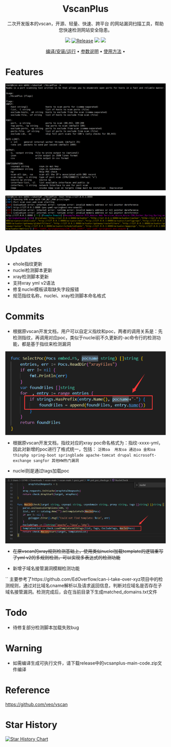 <h1 align="center">
  <b>VscanPlus</b>
  <br>
</h1>
<p align="center">二次开发版本的vscan，开源、轻量、快速、跨平台 的网站漏洞扫描工具，帮助您快速检测网站安全隐患。</p>

<p align="center">
<a href="https://github.com/youki992/VscanPlus/issues"><img src="https://img.shields.io/badge/contributions-welcome-brightgreen.svg?style=flat"></a>
<a href="https://github.com/youki992/VscanPlus"><img alt="Release" src="https://img.shields.io/badge/LICENSE-BSD-important"></a>
<a href="https://github.com/youki992/VscanPlus/releases"><img src="https://img.shields.io/github/release/youki992/VscanPlus"></a>
<a href="https://github.com/youki992/VscanPlus/releases"><img src="https://img.shields.io/github/downloads/youki992/VscanPlus/total?color=blueviolet"></a>
</p>

<p align="center">
  <a href="/static/Installation.md">编译/安装/运行</a> •
  <a href="/static/usage.md">参数说明</a> •
  <a href="/static/running.md">使用方法</a> •
</p>

# Features

![image](./static/help.png)

![image](./static/exp.png)

# Updates

- ehole指纹更新
- nuclei检测脚本更新
- xray检测脚本更新
- 支持xray yml v2语法
- 修复nuclei模板读取缺失字段报错
- 规范指纹名称，nuclei、xray检测脚本命名格式

# Commits

- 根据原vscan开发文档，用户可以自定义指纹和poc，两者的调用关系是：先检测指纹，再调用对应poc，类似于nuclei前不久更新的-ac命令行的检测功能，都是基于指纹来检测漏洞

<div style="text-align: center;">
    <img src="static/fingerprint.png" alt="vscan" style="width: 850; display: block; margin: 0 auto;">
</div>

- 根据原vscan开发文档，指纹对应的xray poc命名格式为：指纹-xxxx-yml，因此对新增的poc进行了格式统一，包括：
``
泛微oa 
用友oa
通达oa
金和oa
thinphp
spring-boot
springblade
apache-tomcat
drupal
microsoft-exchange
sangfor
其他HW热门漏洞
``

- nuclei则是通过tags加载poc

<div style="text-align: center;">
    <img src="static/nuclei.png" alt="vscan" style="width: 850; display: block; margin: 0 auto;">
</div>

- ~~在原vscan的xray规则检测基础上，使用类似nuclei加载template的逻辑重写了yml v2的多规则检测，可以实现多表达式的检测功能~~

- 新增子域名接管漏洞模糊检测功能

``
  主要参考了https://github.com/EdOverflow/can-i-take-over-xyz项目中的检测规则，通过对比域名cname解析以及请求返回信息，判断对应域名是否存在子域名接管漏洞。检测完成后，会在当前目录下生成matched_domains.txt文件

# Todo

- 待修复部分检测脚本加载失败bug

# Warning

- 如需编译生成可执行文件，请下载release中的vcsanplus-main-code.zip文件编译

# Reference

https://github.com/veo/vscan

# Star History

[![Star History Chart](https://api.star-history.com/svg?repos=youki992/VscanPlus&type=Date)](https://star-history.com/#youki992/VscanPlus&Date)
